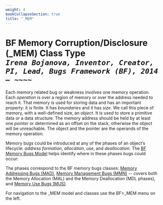 ```yaml
---
weight: 4
bookCollapseSection: true
title: "_MEM"
---
```

# BF Memory Corruption/Disclosure (_MEM) Class Type <br/> _`Irena Bojanova, Inventor, Creator, PI, Lead, Bugs Framework (BF), 2014 – ~~~~`_

Each memory related bug or weakness involves one memory operation. Each _operation_ is over a region of memory or over the address needed to reach it. That memory is used for storing data and has an important property: it is finite. It has _boundaries_ and it has _size_. We call this piece of memory, with a well-defined size, an _object_. It is used to store a primitive data or a data structure. The memory address should be held by at least one _pointer_ or determined as an offset on the stack, otherwise the object will be unreachable. The object and the pointer are the operands of the memory operation.

Memory bugs could be introduced at any of the phases of an object’s lifecycle: _address formation_, _allocation_, _use_, and _deallocation_. The [BF Memory Bugs Model](/Info/BF%20Classes/_MEM/Model) helps identify where in these phases bugs could occur: 

The phases correspond to the BF memory bugs classes: [Memory Addressing Bugs (MAD)](/Info/BF%20Classes/_mem/mad), [Memory Management Bugs (MMN)](/Info/BF%20Classes/_mem/mmn) -- covers both the Memory Allocation (MAL) and the Memory Deallocation (MDL phases), and [Memory Use Bugs (MUS)](/Info/BF%20Classes/_mem/mus).

For navigation to the _MEM model and classes use the BF>_MEM menu on the left.